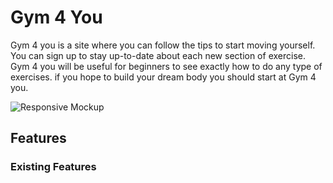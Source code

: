 # Gym 4 You

Gym 4 you is a site where you can follow the tips to start moving yourself. You can sign up to stay up-to-date about each new section of exercise. Gym 4 you will be useful for beginners to see exactly how to do any type of exercises. if you hope to build your dream body you should start at Gym 4 you.

![Responsive Mockup](https://guiiilhermee.github.io/gym4you/intense-workout.jpg)

## Features 

### Existing Features